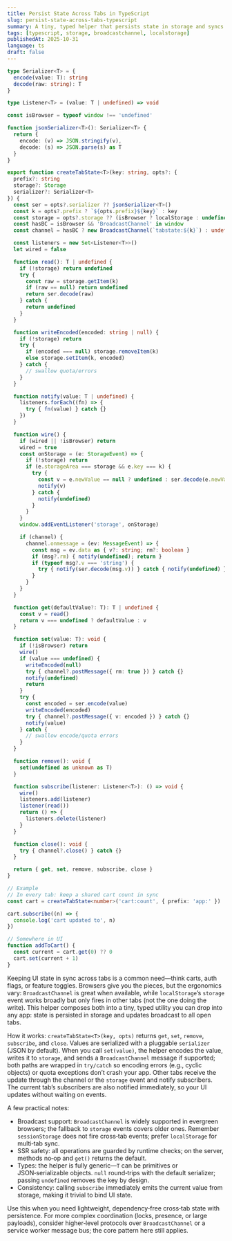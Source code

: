 ```yaml
---
title: Persist State Across Tabs in TypeScript
slug: persist-state-across-tabs-typescript
summary: A tiny, typed helper that persists state in storage and syncs changes across tabs using BroadcastChannel with a safe localStorage fallback.
tags: [typescript, storage, broadcastchannel, localstorage]
publishedAt: 2025-10-31
language: ts
draft: false
---
```


```ts
type Serializer<T> = {
  encode(value: T): string
  decode(raw: string): T
}

type Listener<T> = (value: T | undefined) => void

const isBrowser = typeof window !== 'undefined'

function jsonSerializer<T>(): Serializer<T> {
  return {
    encode: (v) => JSON.stringify(v),
    decode: (s) => JSON.parse(s) as T
  }
}

export function createTabState<T>(key: string, opts?: {
  prefix?: string
  storage?: Storage
  serializer?: Serializer<T>
}) {
  const ser = opts?.serializer ?? jsonSerializer<T>()
  const k = opts?.prefix ? `${opts.prefix}${key}` : key
  const storage = opts?.storage ?? (isBrowser ? localStorage : undefined)
  const hasBC = isBrowser && 'BroadcastChannel' in window
  const channel = hasBC ? new BroadcastChannel(`tabstate:${k}`) : undefined

  const listeners = new Set<Listener<T>>()
  let wired = false

  function read(): T | undefined {
    if (!storage) return undefined
    try {
      const raw = storage.getItem(k)
      if (raw == null) return undefined
      return ser.decode(raw)
    } catch {
      return undefined
    }
  }

  function writeEncoded(encoded: string | null) {
    if (!storage) return
    try {
      if (encoded === null) storage.removeItem(k)
      else storage.setItem(k, encoded)
    } catch {
      // swallow quota/errors
    }
  }

  function notify(value: T | undefined) {
    listeners.forEach((fn) => {
      try { fn(value) } catch {}
    })
  }

  function wire() {
    if (wired || !isBrowser) return
    wired = true
    const onStorage = (e: StorageEvent) => {
      if (!storage) return
      if (e.storageArea === storage && e.key === k) {
        try {
          const v = e.newValue == null ? undefined : ser.decode(e.newValue)
          notify(v)
        } catch {
          notify(undefined)
        }
      }
    }
    window.addEventListener('storage', onStorage)

    if (channel) {
      channel.onmessage = (ev: MessageEvent) => {
        const msg = ev.data as { v?: string; rm?: boolean }
        if (msg?.rm) { notify(undefined); return }
        if (typeof msg?.v === 'string') {
          try { notify(ser.decode(msg.v)) } catch { notify(undefined) }
        }
      }
    }
  }

  function get(defaultValue?: T): T | undefined {
    const v = read()
    return v === undefined ? defaultValue : v
  }

  function set(value: T): void {
    if (!isBrowser) return
    wire()
    if (value === undefined) {
      writeEncoded(null)
      try { channel?.postMessage({ rm: true }) } catch {}
      notify(undefined)
      return
    }
    try {
      const encoded = ser.encode(value)
      writeEncoded(encoded)
      try { channel?.postMessage({ v: encoded }) } catch {}
      notify(value)
    } catch {
      // swallow encode/quota errors
    }
  }

  function remove(): void {
    set(undefined as unknown as T)
  }

  function subscribe(listener: Listener<T>): () => void {
    wire()
    listeners.add(listener)
    listener(read())
    return () => {
      listeners.delete(listener)
    }
  }

  function close(): void {
    try { channel?.close() } catch {}
  }

  return { get, set, remove, subscribe, close }
}

// Example
// In every tab: keep a shared cart count in sync
const cart = createTabState<number>('cart:count', { prefix: 'app:' })

cart.subscribe((n) => {
  console.log('cart updated to', n)
})

// Somewhere in UI
function addToCart() {
  const current = cart.get(0) ?? 0
  cart.set(current + 1)
}
```

Keeping UI state in sync across tabs is a common need—think carts, auth flags, or feature toggles. Browsers give you the pieces, but the ergonomics vary: `BroadcastChannel` is great when available, while `localStorage`’s `storage` event works broadly but only fires in other tabs (not the one doing the write). This helper composes both into a tiny, typed utility you can drop into any app: state is persisted in storage and updates broadcast to all open tabs.

How it works: `createTabState<T>(key, opts)` returns `get`, `set`, `remove`, `subscribe`, and `close`. Values are serialized with a pluggable `serializer` (JSON by default). When you call `set(value)`, the helper encodes the value, writes it to `storage`, and sends a `BroadcastChannel` message if supported; both paths are wrapped in `try/catch` so encoding errors (e.g., cyclic objects) or quota exceptions don’t crash your app. Other tabs receive the update through the channel or the `storage` event and notify subscribers. The current tab’s subscribers are also notified immediately, so your UI updates without waiting on events.

A few practical notes:
- Broadcast support: `BroadcastChannel` is widely supported in evergreen browsers; the fallback to `storage` events covers older ones. Remember `sessionStorage` does not fire cross‑tab events; prefer `localStorage` for multi‑tab sync.
- SSR safety: all operations are guarded by runtime checks; on the server, methods no‑op and `get()` returns the default.
- Types: the helper is fully generic—`T` can be primitives or JSON‑serializable objects. `null` round‑trips with the default serializer; passing `undefined` removes the key by design.
- Consistency: calling `subscribe` immediately emits the current value from storage, making it trivial to bind UI state.

Use this when you need lightweight, dependency‑free cross‑tab state with persistence. For more complex coordination (locks, presence, or large payloads), consider higher‑level protocols over `BroadcastChannel` or a service worker message bus; the core pattern here still applies.

